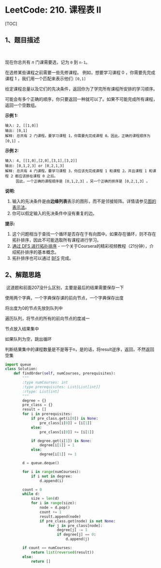 # LeetCode: 210. 课程表 II

[TOC]



## 1、题目描述

​	

现在你总共有 *n* 门课需要选，记为 `0` 到 `n-1`。

在选修某些课程之前需要一些先修课程。 例如，想要学习课程 0 ，你需要先完成课程 1 ，我们用一个匹配来表示他们: `[0,1]`

给定课程总量以及它们的先决条件，返回你为了学完所有课程所安排的学习顺序。

可能会有多个正确的顺序，你只要返回一种就可以了。如果不可能完成所有课程，返回一个空数组。

**示例 1:**

```
输入: 2, [[1,0]] 
输出: [0,1]
解释: 总共有 2 门课程。要学习课程 1，你需要先完成课程 0。因此，正确的课程顺序为 [0,1] 。
```

**示例 2:**

```
输入: 4, [[1,0],[2,0],[3,1],[3,2]]
输出: [0,1,2,3] or [0,2,1,3]
解释: 总共有 4 门课程。要学习课程 3，你应该先完成课程 1 和课程 2。并且课程 1 和课程 2 都应该排在课程 0 之后。
     因此，一个正确的课程顺序是 [0,1,2,3] 。另一个正确的排序是 [0,2,1,3] 。
```

**说明:**

1. 输入的先决条件是由**边缘列表**表示的图形，而不是邻接矩阵。详情请参见[图的表示法](http://blog.csdn.net/woaidapaopao/article/details/51732947)。
2. 你可以假定输入的先决条件中没有重复的边。

**提示:**

1. 这个问题相当于查找一个循环是否存在于有向图中。如果存在循环，则不存在拓扑排序，因此不可能选取所有课程进行学习。
2. [通过 DFS 进行拓扑排序](https://www.coursera.org/specializations/algorithms) - 一个关于Coursera的精彩视频教程（21分钟），介绍拓扑排序的基本概念。
3. 拓扑排序也可以通过 [BFS](https://baike.baidu.com/item/%E5%AE%BD%E5%BA%A6%E4%BC%98%E5%85%88%E6%90%9C%E7%B4%A2/5224802?fr=aladdin&fromid=2148012&fromtitle=%E5%B9%BF%E5%BA%A6%E4%BC%98%E5%85%88%E6%90%9C%E7%B4%A2) 完成。



## 2、解题思路

​	这道题和前面207没什么区别，主要是最后的结果需要保存一下

使用两个字典，一个字典保存课的前向节点，一个字典保存出度

将出度为0的节点先放到队列中

遍历队列，将节点的所有的前向节点的度减一

节点放入结果集中

如果队列为空，跳出循环

判断结果集中的课程数量是不是等于n，是的话，将result逆序，返回，不然返回空集



```python
import queue
class Solution:
    def findOrder(self, numCourses, prerequisites):
        """
        :type numCourses: int
        :type prerequisites: List[List[int]]
        :rtype: List[int]
        """
        degree = {}
        pre_class = {}
        result = []
        for i in prerequisites:
            if pre_class.get(i[0]) is None:
                pre_class[i[0]] = [i[1]]
            else:
                pre_class[i[0]] += [i[1]]

            if degree.get(i[1]) is None:
                degree[i[1]] = 1
            else:
                degree[i[1]] += 1

        d = queue.deque()

        for i in range(numCourses):
            if i not in degree:
                d.append(i)

        count = 0
        while d:
            size = len(d)
            for i in range(size):
                node = d.pop()
                count += 1
                result.append(node)
                if pre_class.get(node) is not None:
                    for j in pre_class[node]:
                        degree[j] -= 1
                        if degree[j] == 0:
                            d.append(j)

        if count == numCourses:
            return list(reversed(result))
        else:
            return []
```




